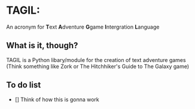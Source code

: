 TAGIL:
====== 

An acronym for **T**ext **A**dventure **G**game **I**ntergration **L**anguage

What is it, though?
-------------------

TAGIL is a Python libary/module for the creation of text adventure games
(Think something like Zork or The Hitchhiker's Guide to The Galaxy game)

To do list
----------

- [] Think of how this is gonna work

